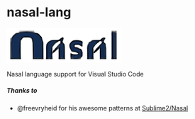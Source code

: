 # nasal-lang
![nasal-logo](/images/icon.png?raw=true)

Nasal language support for Visual Studio Code

##### Thanks to
- @freevryheid for his awesome patterns at [Sublime2/Nasal](https://github.com/freevryheid/nasal)
